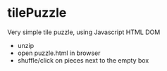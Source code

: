 # tilePuzzle

Very simple tile puzzle, using Javascript HTML DOM
-  unzip
-  open puzzle.html in browser
-  shuffle/click on pieces next to the empty box
